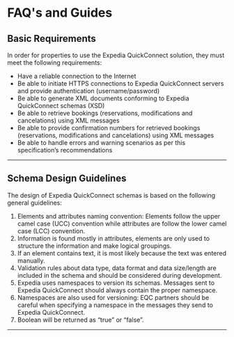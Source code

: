 # FAQ's and Guides

## Basic Requirements

In order for properties to use the Expedia QuickConnect solution, they must meet the following requirements:
* Have a reliable connection to the Internet 
* Be able to initiate HTTPS connections to Expedia QuickConnect servers and provide authentication (username/password)
* Be able to generate XML documents conforming to Expedia QuickConnect schemas (XSD)
* Be able to retrieve bookings (reservations, modifications and cancelations) using XML messages
* Be able to provide confirmation numbers for retrieved bookings (reservations, modifications and cancelations) using XML messages
* Be able to handle errors and warning scenarios as per this specification’s recommendations

---
## Schema Design Guidelines

The design of Expedia QuickConnect schemas is based on the following general guidelines:
1.	Elements and attributes naming convention: Elements follow the upper camel case (UCC) convention while attributes are follow the lower camel case (LCC) convention.
2.	Information is found mostly in attributes, elements are only used to structure the information and make logical groupings.
3.	If an element contains text, it is most likely because the text was entered manually.
4.	Validation rules about data type, data format and data size/length are included in the schema and should be considered during development.
5.	Expedia uses namespaces to version its schemas. Messages sent to Expedia QuickConnect should always contain the proper namespace.
6.	Namespaces are also used for versioning: EQC partners should be careful when specifying a namespace in the messages they send to Expedia QuickConnect.
7.	Boolean will be returned as “true” or “false”. 

---
